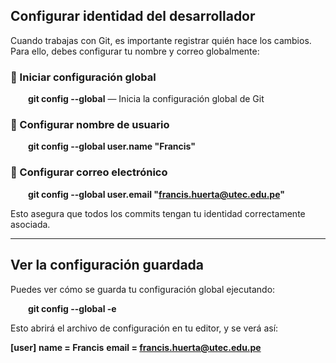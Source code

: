 
## Configurar identidad del desarrollador

Cuando trabajas con Git, es importante registrar quién hace los cambios. Para ello, debes configurar tu nombre y correo globalmente:

### 🔹 Iniciar configuración global

  **git config --global** — Inicia la configuración global de Git

### 🔹 Configurar nombre de usuario

  **git config --global user.name "Francis"**

### 🔹 Configurar correo electrónico

  **git config --global user.email "francis.huerta@utec.edu.pe"**

Esto asegura que todos los commits tengan tu identidad correctamente asociada.

---

## Ver la configuración guardada

Puedes ver cómo se guarda tu configuración global ejecutando:

  **git config --global -e**

Esto abrirá el archivo de configuración en tu editor, y se verá así:

**[user]**
**name = Francis**
**email = francis.huerta@utec.edu.pe**


